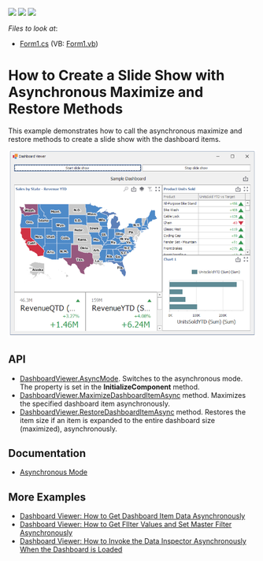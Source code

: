 <!-- default badges list -->
![](https://img.shields.io/endpoint?url=https://codecentral.devexpress.com/api/v1/VersionRange/211891591/19.2.1%2B)
[![](https://img.shields.io/badge/Open_in_DevExpress_Support_Center-FF7200?style=flat-square&logo=DevExpress&logoColor=white)](https://supportcenter.devexpress.com/ticket/details/T828298)
[![](https://img.shields.io/badge/📖_How_to_use_DevExpress_Examples-e9f6fc?style=flat-square)](https://docs.devexpress.com/GeneralInformation/403183)
<!-- default badges end -->
<!-- default file list -->
*Files to look at*:
* [Form1.cs](./CS/ViewerForm1.cs) (VB: [Form1.vb](./VB/ViewerForm1.vb))
<!-- default file list end -->

# How to Create a Slide Show with Asynchronous Maximize and Restore Methods

This example demonstrates how to call the asynchronous maximize and restore methods to create a slide show with the dashboard items.

![screenshot](/images/screenshot.png)

## API

* [DashboardViewer.AsyncMode](https://docs.devexpress.com/Dashboard/DevExpress.DashboardWin.DashboardViewer.AsyncMode). Switches to the asynchronous mode. The property is set in the **InitializeComponent** method.
* [DashboardViewer.MaximizeDashboardItemAsync](https://docs.devexpress.com/Dashboard/DevExpress.DashboardWin.DashboardViewer.MaximizeDashboardItemAsync(System.String)) method. Maximizes the specified dashboard item asynchronously.
* [DashboardViewer.RestoreDashboardItemAsync](https://docs.devexpress.com/Dashboard/DevExpress.DashboardWin.DashboardViewer.RestoreDashboardItemAsync) method. Restores the item size if an item is expanded to the entire dashboard size (maximized), asynchronously.


## Documentation

* [Asynchronous Mode](https://docs.devexpress.com/Dashboard/401305)

## More Examples

- [Dashboard Viewer: How to Get Dashboard Item Data Asynchronously](https://github.com/DevExpress-Examples/winforms-dashboard-async-mode-get-item-data)
- [Dashboard Viewer: How to Get FIlter Values and Set Master Filter Asynchronously](https://github.com/DevExpress-Examples/winforms-dashboard-async-mode-random-filter)
- [Dashboard Viewer: How to Invoke the Data Inspector Asynchronously When the Dashboard is Loaded](https://github.com/DevExpress-Examples/winforms-dashboard-async-mode-show-data-inspector)

